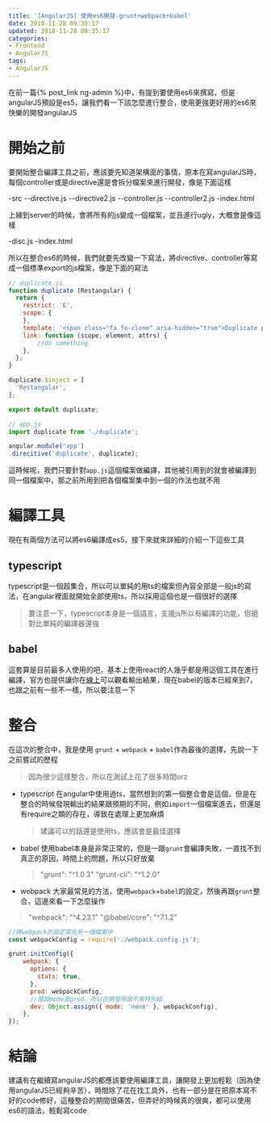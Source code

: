 ```yaml
---
title: '[AngularJS] 使用es6開發-grunt+webpack+babel'
date: 2018-11-28 09:35:17
updated: 2018-11-28 09:35:17
categories:
- Frontend
- AngularJS
tags:
- AngularJS
---
```


在前一篇{% post_link ng-admin %}中，有提到要使用es6來撰寫，但是angularJS預設是es5，讓我們看一下該怎麼進行整合，使用更強更好用的es6來快樂的開發angularJS

<!--more-->

# 開始之前

要開始整合編譯工具之前，應該要先知道架構面的事情，原本在寫angularJS時，每個controller或是directive還是會拆分檔案來進行開發，像是下面這樣

-src
--directive.js
--directive2.js
--controller.js
--controller2.js
-index.html

上線到server的時候，會將所有的js變成一個檔案，並且進行ugly，大概會是像這樣

-disc.js
-index.html

所以在整合es6的時候，我們就要先改變一下寫法，將directive、controller等寫成一個標準export的js檔案，像是下面的寫法

```javascript
// duplicate.js
function duplicate (Restangular) {
  return {
    restrict: 'E',
    scope: {
    },
    template: '<span class="fa fa-clone" aria-hidden="true">Duplicate post</span>',
    link: function (scope, element, attrs) {
        //do something
    },
  };
}

duplicate.$inject = [
  'Restangular',
];

export default duplicate;

```

```javascript
// app.js
import duplicate from './duplicate';

angular.module('app')
.direcitive('duplicate', duplicate);
```

這時候呢，我們只要針對`app.js`這個檔案做編譯，其他被引用到的就會被編譯到同一個檔案中，那之前所用到把各個檔案集中到一個的作法也就不用

# 編譯工具

現在有兩個方法可以將es6編譯成es5，接下來就來詳細的介紹一下這些工具

## typescript

typescript是一個超集合，所以可以單純的用ts的檔案但內容全部是一般js的寫法，在angular裡面就開始全部使用ts，所以採用這個也是一個很好的選擇

> 要注意一下，typescript本身是一個語言，支援js所以有編譯的功能，但絕對比單純的編譯器還強

## babel

這套算是目前最多人使用的吧，基本上使用react的人幾乎都是用這個工具在進行編譯，官方也提供讓你在[線上](https://babeljs.io/)可以觀看輸出結果，現在babel的版本已經來到7，也跟之前有一些不一樣，所以要注意一下

# 整合

在這次的整合中，我是使用 `grunt` + `webpack` + `babel`作為最後的選擇，先說一下之前嘗試的歷程

> 因為很少這樣整合，所以在測試上花了很多時間orz

* typescript
  在angular中使用過ts，當然想到的第一個整合會是這個，但是在整合的時候發現輸出的結果跟預期的不同，例如`import`一個檔案進去，但還是有require之類的存在，導致在處理上更加麻煩

  > 建議可以的話還是使用ts，應該會是最佳選擇

* babel
  使用babel本身是非常正常的，但是一跟`grunt`會編譯失敗，一直找不到真正的原因，時間上的問題，所以只好放棄

  > "grunt": "^1.0.3"
  > "grunt-cli": "^1.2.0" 

* webpack
  大家最常見的方法，使用`webpack`+`babel`的設定，然後再跟`grunt`整合，這邊來看一下怎麼操作

> "webpack": "^4.23.1"
> "@babel/core": "^7.1.2"

```javascript
//將webpack的設定寫在另一個檔案中
const webpackConfig = require('./webpack.config.js');

grunt.initConfig({
	webpack: {
	  options: {
	    stats: true,
	  },
	  prod: webpackConfig,
      //預設mode是prod，所以在開發時就不用特別給
	  dev: Object.assign({ mode: 'none' }, webpackConfig),
	},
});
```

# 結論

建議有在繼續寫angularJS的都應該要使用編譯工具，讓開發上更加輕鬆（因為使用angularJS已經夠辛苦），時間除了花在找工具外，也有一部分是在把原本寫不好的code修好，這種整合的期間很痛苦，但弄好的時候真的很爽，都可以使用es6的語法，輕鬆寫code